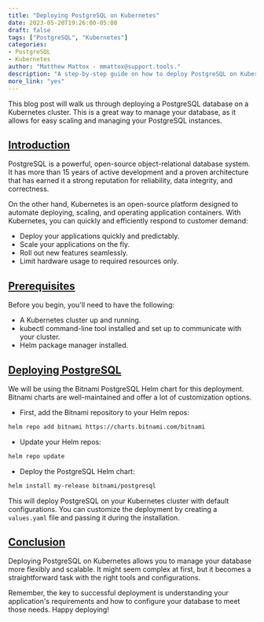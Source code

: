 ```yaml
---
title: "Deploying PostgreSQL on Kubernetes"
date: 2023-05-20T19:26:00-05:00
draft: false
tags: ["PostgreSQL", "Kubernetes"]
categories:
- PostgreSQL
- Kubernetes
author: "Matthew Mattox - mmattox@support.tools."
description: "A step-by-step guide on how to deploy PostgreSQL on Kubernetes."
more_link: "yes"
---
```


This blog post will walk us through deploying a PostgreSQL database on a Kubernetes cluster. This is a great way to manage your database, as it allows for easy scaling and managing your PostgreSQL instances.

<!--more-->

## [Introduction](#introduction)

PostgreSQL is a powerful, open-source object-relational database system. It has more than 15 years of active development and a proven architecture that has earned it a strong reputation for reliability, data integrity, and correctness. 

On the other hand, Kubernetes is an open-source platform designed to automate deploying, scaling, and operating application containers. With Kubernetes, you can quickly and efficiently respond to customer demand: 

- Deploy your applications quickly and predictably.
- Scale your applications on the fly.
- Roll out new features seamlessly.
- Limit hardware usage to required resources only.

## [Prerequisites](#prerequisites)

Before you begin, you'll need to have the following:

- A Kubernetes cluster up and running.
- kubectl command-line tool installed and set up to communicate with your cluster.
- Helm package manager installed.

## [Deploying PostgreSQL](#deploying-postgresql)

We will be using the Bitnami PostgreSQL Helm chart for this deployment. Bitnami charts are well-maintained and offer a lot of customization options.

- First, add the Bitnami repository to your Helm repos:

```bash
helm repo add bitnami https://charts.bitnami.com/bitnami
```

- Update your Helm repos:

```bash
helm repo update
```

- Deploy the PostgreSQL Helm chart:

```bash
helm install my-release bitnami/postgresql
```

This will deploy PostgreSQL on your Kubernetes cluster with default configurations. You can customize the deployment by creating a `values.yaml` file and passing it during the installation.

## [Conclusion](#conclusion)

Deploying PostgreSQL on Kubernetes allows you to manage your database more flexibly and scalable. It might seem complex at first, but it becomes a straightforward task with the right tools and configurations. 

Remember, the key to successful deployment is understanding your application's requirements and how to configure your database to meet those needs. Happy deploying!
